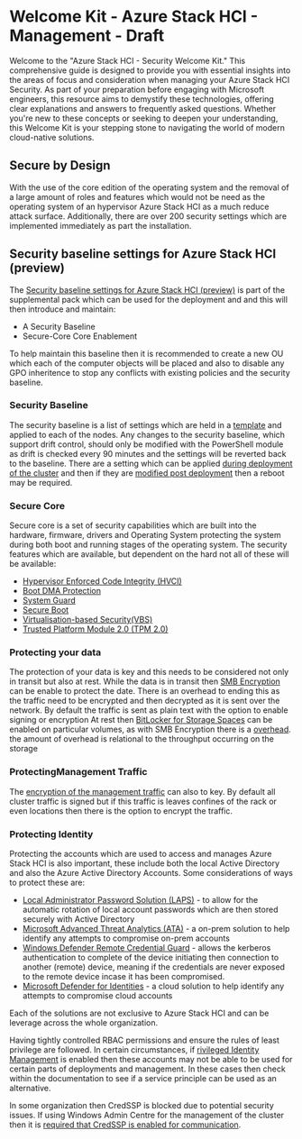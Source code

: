 [securitybaseline]:https://learn.microsoft.com/en-us/azure-stack/hci/concepts/secure-baseline
[securitybaselinetemplates]:https://github.com/Azure-Samples/azure-stack-edge-deploy-vms/tree/master/Templates
[securitybaselinesettings]:https://learn.microsoft.com/en-us/azure-stack/hci/concepts/secure-baseline#configure-security-during-deployment
[scuritybaselinemodifications]:https://learn.microsoft.com/en-us/azure-stack/hci/concepts/secure-baseline#modify-security-after-deployment
[hvci]:https://learn.microsoft.com/en-us/windows-hardware/drivers/bringup/device-guard-and-credential-guard
[bsma]:https://learn.microsoft.com/en-us/windows/security/hardware-security/kernel-dma-protection-for-thunderbolt
[systemguard]:https://learn.microsoft.com/en-us/windows/security/hardware-security/how-hardware-based-root-of-trust-helps-protect-windows
[secureboot]:https://learn.microsoft.com/en-us/windows-hardware/design/device-experiences/oem-secure-boot
[vbs]:https://learn.microsoft.com/en-us/windows-hardware/design/device-experiences/oem-vbs
[tpm]:https://support.microsoft.com/en-us/topic/what-is-tpm-705f241d-025d-4470-80c5-4feeb24fa1ee
[bitlockervolume]:https://learn.microsoft.com/en-us/azure-stack/hci/manage/volume-encryption-deduplication
[bitlockeroverhead]:https://learn.microsoft.com/en-us/windows/security/operating-system-security/data-protection/bitlocker/faq#is-there-a-noticeable-performance-impact-when-bitlocker-is-enabled-on-a-computer
[smbencryption]:https://learn.microsoft.com/en-us/windows-server/storage/file-server/smb-security
[clustertrafficencrption]:https://techcommunity.microsoft.com/t5/failover-clustering/security-settings-for-failover-clustering/ba-p/2544690
[laps]:https://learn.microsoft.com/en-us/archive/blogs/secguide/remote-use-of-local-accounts-laps-changes-everything
[ata]:https://learn.microsoft.com/en-us/advanced-threat-analytics/what-is-ata
[remotecredguard]:https://learn.microsoft.com/en-us/windows/security/identity-protection/credential-guard/credential-guard-manage
[defenderforidenity]:https://learn.microsoft.com/en-us/defender-for-identity/what-is
[pim]:https://learn.microsoft.com/en-us/entra/id-governance/privileged-identity-management/pim-configure
[credssp]:https://learn.microsoft.com/en-us/windows-server/manage/windows-admin-center/understand/faq#does-windows-admin-center-use-credssp-

# Welcome Kit - Azure Stack HCI - Management - Draft


Welcome to the "Azure Stack HCI - Security Welcome Kit." This comprehensive guide is designed to provide you with essential insights into the areas of focus and consideration when managing your Azure Stack HCI Security. As part of your preparation before engaging with Microsoft engineers, this resource aims to demystify these technologies, offering clear explanations and answers to frequently asked questions. Whether you're new to these concepts or seeking to deepen your understanding, this Welcome Kit is your stepping stone to navigating the world of modern cloud-native solutions. 

## Secure by Design

With the use of the core edition of the operating system and the removal of a large amount of roles and features which would not be need as the operating system of an hypervisor Azure Stack HCI as a much reduce attack surface.  Additionally, there are over 200 security settings which are implemented immediately as part the installation.  

## Security baseline settings for Azure Stack HCI (preview)

The [Security baseline settings for Azure Stack HCI (preview)][securitybaseline] is part of the supplemental pack which can be used for the deployment and and this will then introduce and maintain:

- A Security Baseline
- Secure-Core Core Enablement

To help maintain this baseline then it is recommended to create a new OU which each of the computer objects will be placed and also to disable any GPO inheritence to stop any conflicts with existing policies and the security baseline. 

### Security Baseline

The security baseline is a list of settings which are held in a [template][securitybaselinetemplates] and applied to each of the nodes.  Any changes to the security baseline, which support drift control, should only be modified with the PowerShell module as drift is checked every 90 minutes and the settings will be reverted back to the baseline.  There are a setting which can be applied [during deployment of the cluster][securitybaselinesettings] and then if they are [modified post deployment][securitybaseline] then a reboot may be required.

### Secure Core

Secure core is a set of security capabilities which are built into the hardware, firmware, drivers and Operating System protecting the system during both boot and running stages of the operating system.  The security features which are available, but dependent on the hard not all of these will be available:

- [Hypervisor Enforced Code Integrity (HVCI)][hvci]
- [Boot DMA Protection][bsma]
- [System Guard][systemguard]
- [Secure Boot][secureboot]
- [Virtualisation-based Security(VBS)][vbs]
- [Trusted Platform Module 2.0 (TPM 2.0)][tpm]

### Protecting your data

The protection of your data is key and this needs to be considered not only in transit but also at rest.  While the data is in transit then [SMB Encryption][smbencryption] can be enable to protect the date.  There is an overhead to ending this as the traffic need to be encrypted and then decrypted as it is sent over the network.  By default the traffic is sent as plain text with the option to enable signing or encryption  At rest then [BitLocker for Storage Spaces][bitlockervolume] can be enabled on particular volumes, as with SMB Encryption there is a [overhead][bitlockeroverhead].  the amount of overhead is relational to the throughput occurring on the storage

### ProtectingManagement Traffic 

The [encryption of the management traffic][clustertrafficencrption] can also to key.  By default all cluster traffic is signed but if this traffic is leaves confines of the rack or even locations then there is the option to encrypt the traffic.

### Protecting Identity

Protecting the accounts which are used to access and manages Azure Stack HCI is also important, these include both the local Active Directory and also the Azure Active Directory Accounts.  Some considerations of ways to protect these are:

- [Local Administrator Password Solution (LAPS)][laps] - to allow for the automatic rotation of local account passwords which are then stored securely with Active Directory
- [Microsoft Advanced Threat Analytics (ATA)][ata] - a on-prem solution to help identify any attempts to compromise on-prem accounts
- [Windows Defender Remote Credential Guard][remotecredguard] - allows the kerberos authentication to complete of the device initiating then connection to another (remote) device, meaning if the credentials are never exposed to the remote device incase it has been compromised.
- [Microsoft Defender for Identities][defenderforidenity] - a cloud solution to help identify any attempts to compromise cloud accounts

Each of the solutions are not exclusive to Azure Stack HCI and can be leverage across the whole organization.

Having tightly controlled RBAC permissions and ensure the rules of least privilege are followed.  In certain circumstances, if [rivileged Identity Management][pim] is enabled then these accounts may not be able to be used for certain parts of deployments and management.  In these cases then check within the documentation to see if a service principle can be used as an alternative.

In some organization then CredSSP is blocked due to potential security issues.  If using Windows Admin Centre for the management of the cluster then it is [required that CredSSP is enabled for communication][credssp].